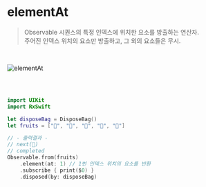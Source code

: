 elementAt
=========

> Observable 시퀀스의 특정 인덱스에 위치한 요소를 방출하는 연산자.  
> 주어진 인덱스 위치의 요소만 방출하고, 그 외의 요소들은 무시.  

&nbsp;

![elementAt](https://github.com/user-attachments/assets/d6dbac92-188d-47c5-88b8-2172dc8be14e)

&nbsp;

```swift

import UIKit
import RxSwift

let disposeBag = DisposeBag()
let fruits = ["🍏", "🍎", "🍋", "🍓", "🍇"]

// - 출력결과 -
// next(🍎)
// completed
Observable.from(fruits)
    .element(at: 1) // 1번 인덱스 위치의 요소를 반환
    .subscribe { print($0) }
    .disposed(by: disposeBag)
```
